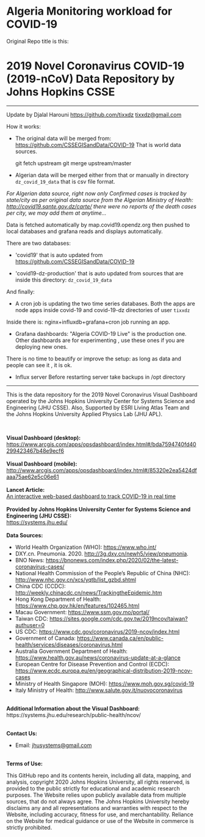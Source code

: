 # Algeria Monitoring workload for COVID-19

Original Repo title is this:
# 2019 Novel Coronavirus COVID-19 (2019-nCoV) Data Repository by Johns Hopkins CSSE


***
Update by Djalal Harouni https://github.com/tixxdz tixxdz@gmail.com

How it works:
-  The original data will be merged from: https://github.com/CSSEGISandData/COVID-19
   That is world data sources.

   git fetch upstream
   git merge upstream/master


- Algerian data will be merged either from that or manually in directory
  `dz_covid_19_data` that is csv file format.

*For Algerian data source, right now only Confirmed cases is tracked by
state/city as per original data source from the Algerian Ministry of
Health: http://covid19.sante.gov.dz/carte/ there were no reports of the
death cases per city, we may add them at anytime...*


Data is fetched automatically by map.covid19.opendz.org then pushed to
local databases and grafana reads and displays automatically.


There are two databases:

- 'covid19' that is auto updated from https://github.com/CSSEGISandData/COVID-19

- 'covid19-dz-production' that is auto updated from sources that are
inside this directory: `dz_covid_19_data`


And finally:
- A cron job is updating the two time series databases.
 Both the apps are node apps inside covid-19 and covid-19-dz directories
 of user `tixxdz`


Inside there is:
nginx+influxdb+grafana+cron job running an app.


- Grafana dashboards:
"Algeria COVID-19 Live" is the production one.
Other dashboards are for experimenting , use these ones if you are
deploying new ones.

There is no time to beautify or improve the setup: as long as data and
people can see it , it is ok.


- Influx server
Before restarting server take backups in /opt directory

***




This is the data repository for the 2019 Novel Coronavirus Visual Dashboard operated by the Johns Hopkins University Center for Systems Science and Engineering (JHU CSSE). Also, Supported by ESRI Living Atlas Team and the Johns Hopkins University Applied Physics Lab (JHU APL).

<br>

<b>Visual Dashboard (desktop):</b><br>
https://www.arcgis.com/apps/opsdashboard/index.html#/bda7594740fd40299423467b48e9ecf6
<br><br>
<b>Visual Dashboard (mobile):</b><br>
http://www.arcgis.com/apps/opsdashboard/index.html#/85320e2ea5424dfaaa75ae62e5c06e61
<br><br>
<b>Lancet Article:</b><br>
[An interactive web-based dashboard to track COVID-19 in real time](https://doi.org/10.1016/S1473-3099(20)30120-1)
<br><br>
<b>Provided by Johns Hopkins University Center for Systems Science and Engineering (JHU CSSE):</b><br>
https://systems.jhu.edu/
<br><br>
<b>Data Sources:</b><br>
* World Health Organization (WHO): https://www.who.int/ <br>
* DXY.cn. Pneumonia. 2020. http://3g.dxy.cn/newh5/view/pneumonia.  <br>
* BNO News: https://bnonews.com/index.php/2020/02/the-latest-coronavirus-cases/  <br>
* National Health Commission of the People’s Republic of China (NHC): <br>
 http://www.nhc.gov.cn/xcs/yqtb/list_gzbd.shtml <br>
* China CDC (CCDC): http://weekly.chinacdc.cn/news/TrackingtheEpidemic.htm <br>
* Hong Kong Department of Health: https://www.chp.gov.hk/en/features/102465.html <br>
* Macau Government: https://www.ssm.gov.mo/portal/ <br>
* Taiwan CDC: https://sites.google.com/cdc.gov.tw/2019ncov/taiwan?authuser=0 <br>
* US CDC: https://www.cdc.gov/coronavirus/2019-ncov/index.html <br>
* Government of Canada: https://www.canada.ca/en/public-health/services/diseases/coronavirus.html <br>
* Australia Government Department of Health: https://www.health.gov.au/news/coronavirus-update-at-a-glance <br>
* European Centre for Disease Prevention and Control (ECDC): https://www.ecdc.europa.eu/en/geographical-distribution-2019-ncov-cases 
* Ministry of Health Singapore (MOH): https://www.moh.gov.sg/covid-19
* Italy Ministry of Health: http://www.salute.gov.it/nuovocoronavirus

<br>
<b>Additional Information about the Visual Dashboard:</b><br>
https://systems.jhu.edu/research/public-health/ncov/
<br><br>

<b>Contact Us: </b><br>
* Email: jhusystems@gmail.com
<br><br>

<b>Terms of Use:</b><br>

This GitHub repo and its contents herein, including all data, mapping, and analysis, copyright 2020 Johns Hopkins University, all rights reserved, is provided to the public strictly for educational and academic research purposes.  The Website relies upon publicly available data from multiple sources, that do not always agree. The Johns Hopkins University hereby disclaims any and all representations and warranties with respect to the Website, including accuracy, fitness for use, and merchantability.  Reliance on the Website for medical guidance or use of the Website in commerce is strictly prohibited.
